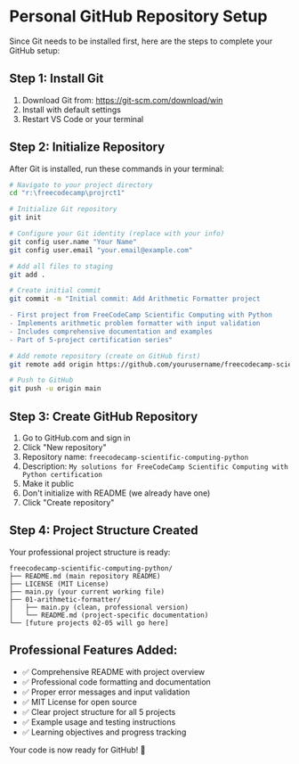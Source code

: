 # Personal GitHub Repository Setup

Since Git needs to be installed first, here are the steps to complete your GitHub setup:

## Step 1: Install Git
1. Download Git from: https://git-scm.com/download/win
2. Install with default settings
3. Restart VS Code or your terminal

## Step 2: Initialize Repository
After Git is installed, run these commands in your terminal:

```bash
# Navigate to your project directory
cd "r:\freecodecamp\projrct1"

# Initialize Git repository
git init

# Configure your Git identity (replace with your info)
git config user.name "Your Name"
git config user.email "your.email@example.com"

# Add all files to staging
git add .

# Create initial commit
git commit -m "Initial commit: Add Arithmetic Formatter project

- First project from FreeCodeCamp Scientific Computing with Python
- Implements arithmetic problem formatter with input validation
- Includes comprehensive documentation and examples
- Part of 5-project certification series"

# Add remote repository (create on GitHub first)
git remote add origin https://github.com/yourusername/freecodecamp-scientific-computing-python.git

# Push to GitHub
git push -u origin main
```

## Step 3: Create GitHub Repository
1. Go to GitHub.com and sign in
2. Click "New repository"
3. Repository name: `freecodecamp-scientific-computing-python`
4. Description: `My solutions for FreeCodeCamp Scientific Computing with Python certification`
5. Make it public
6. Don't initialize with README (we already have one)
7. Click "Create repository"

## Step 4: Project Structure Created
Your professional project structure is ready:

```
freecodecamp-scientific-computing-python/
├── README.md (main repository README)
├── LICENSE (MIT License)
├── main.py (your current working file)
├── 01-arithmetic-formatter/
│   ├── main.py (clean, professional version)
│   └── README.md (project-specific documentation)
└── [future projects 02-05 will go here]
```

## Professional Features Added:
- ✅ Comprehensive README with project overview
- ✅ Professional code formatting and documentation
- ✅ Proper error messages and input validation
- ✅ MIT License for open source
- ✅ Clear project structure for all 5 projects
- ✅ Example usage and testing instructions
- ✅ Learning objectives and progress tracking

Your code is now ready for GitHub! 🚀
